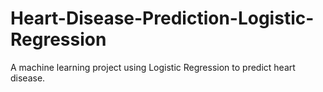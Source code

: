 # Heart-Disease-Prediction-Logistic-Regression
A machine learning project using Logistic Regression to predict heart disease.
